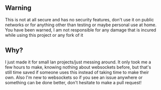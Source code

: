 ## Warning
This is not at all secure and has no security features, don't use it on public networks or for anything other than 
testing or maybe personal use at home. You have been warned, I am not responsible for any damage that is incured while using 
this project or any fork of it

## Why?
I just made it for small lan projects/just messing around.
It only took me a few hours to make, knowing nothing about websockets before, but that's still time saved if someone uses this 
instead of taking time to make their own.
Also I'm new to websockets so if you see an issue anywhere or something can be done better, don't hesitate to make a pull request!
